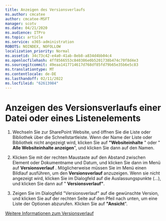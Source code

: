 ```yaml
---
title: Anzeigen des Versionsverlaufs
ms.author: cmcatee
author: cmcatee-MSFT
manager: scotv
ms.date: 04/21/2020
ms.audience: ITPro
ms.topic: article
ms.service: o365-administration
ROBOTS: NOINDEX, NOFOLLOW
localization_priority: Normal
ms.assetid: 34c73c42-e4a0-41ab-8eb8-a834d4bb04c4
ms.openlocfilehash: 4ff8566553c840386e0b5201738b474c70f8d4e3
ms.sourcegitcommit: 49eaa1417714617d768df85fd79b65e35b6e5c83
ms.translationtype: MT
ms.contentlocale: de-DE
ms.lasthandoff: 02/11/2022
ms.locfileid: "62613984"
---
```

# <a name="view-version-history-of-a-file-or-list-item"></a>Anzeigen des Versionsverlaufs einer Datei oder eines Listenelements

1. Wechseln Sie zur SharePoint Website, und öffnen Sie die Liste oder Bibliothek über die Schnellstartleiste. Wenn der Name der Liste oder Bibliothek nicht angezeigt wird, klicken Sie auf **"Websiteinhalte** " oder " **Alle Websiteinhalte anzeigen**", und klicken Sie dann auf den Namen.
    
2. Klicken Sie mit der rechten Maustaste auf den Abstand zwischen Element oder Dokumentname und Datum, und klicken Sie dann im Menü auf **Versionsverlauf** . Möglicherweise müssen Sie im Menü einen Bildlauf ausführen, um den **Versionsverlauf** anzuzeigen. Wenn sie nicht angezeigt wird, klicken Sie im Dialogfeld auf die Auslassungspunkte (...), und klicken Sie dann auf " **Versionsverlauf"**.
    
3. Zeigen Sie im Dialogfeld "Versionsverlauf" auf die gewünschte Version, und klicken Sie auf der rechten Seite auf den Pfeil nach unten, um eine Liste der Optionen abzurufen. Klicken Sie auf **"Ansicht**".
    
[Weitere Informationen zum Versionsverlauf](https://go.microsoft.com/fwlink/?linkid=875709)

